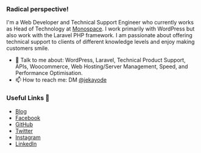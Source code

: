 ### Radical perspective!

I'm a Web Developer and Technical Support Engineer who currently works as Head of Technology at [Monospace](https://monospace.ng). I work primarily with WordPress but also work with the Laravel PHP framework. I am passionate about offering technical support to clients of different knowledge levels and enjoy making customers smile.

- 💬 Talk to me about: WordPress, Laravel, Technical Product Support, APIs, Woocommerce, Web Hosting/Server Management, Speed, and Performance Optimisation. 
- 📫 How to reach me: DM [@jekayode](https://twitter.com/jekayode)


### Useful Links 💙

- [Blog](https://jekayode.com/)
- [Facebook](https://www.facebook.com/iamjekayode)
- [GitHub](https://github.com/jekayode)
- [Twitter](https://twitter.com/jekayode)
- [Instagram](https://www.instagram.com/jekayode/)
- [LinkedIn](https://linkedin.com/in/jekayode/)
